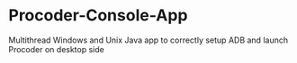 Procoder-Console-App
====================

Multithread Windows and Unix Java app to correctly setup ADB and launch Procoder on desktop side
